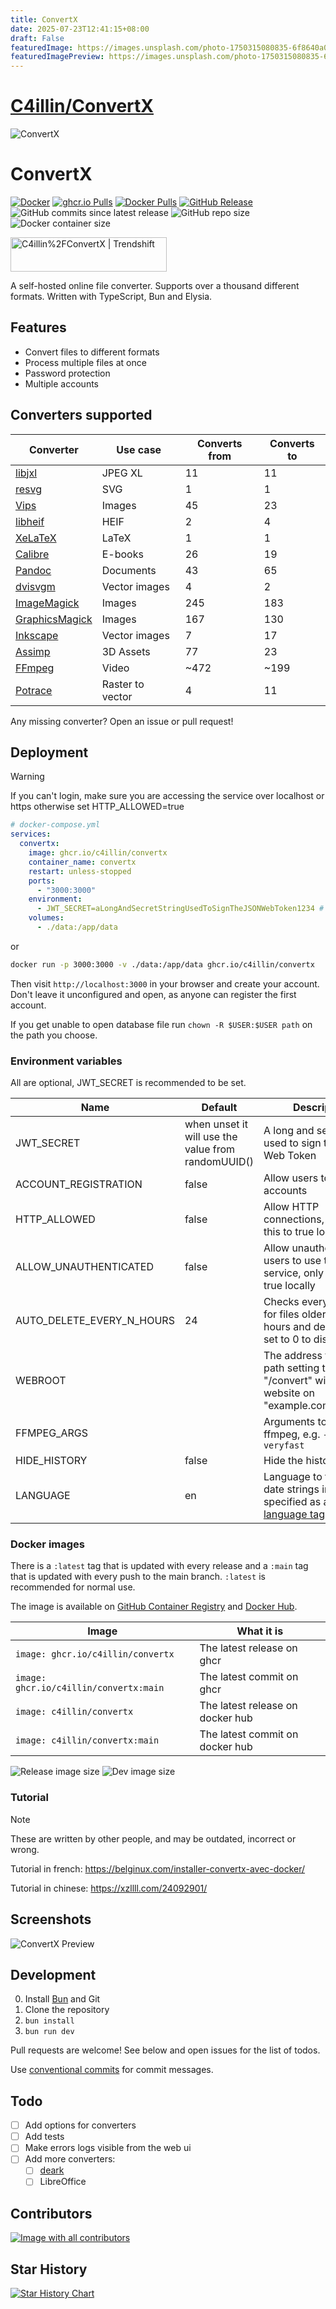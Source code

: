 ```yaml
---
title: ConvertX
date: 2025-07-23T12:41:15+08:00
draft: False
featuredImage: https://images.unsplash.com/photo-1750315080835-6f8640a00a12?ixid=M3w0NjAwMjJ8MHwxfHJhbmRvbXx8fHx8fHx8fDE3NTMyNDU1OTh8&ixlib=rb-4.1.0
featuredImagePreview: https://images.unsplash.com/photo-1750315080835-6f8640a00a12?ixid=M3w0NjAwMjJ8MHwxfHJhbmRvbXx8fHx8fHx8fDE3NTMyNDU1OTh8&ixlib=rb-4.1.0
---
```


# [C4illin/ConvertX](https://github.com/C4illin/ConvertX)

![ConvertX](images/logo.png)

# ConvertX

[![Docker](https://github.com/C4illin/ConvertX/actions/workflows/docker-publish.yml/badge.svg?branch=main)](https://github.com/C4illin/ConvertX/actions/workflows/docker-publish.yml)
[![ghcr.io Pulls](https://img.shields.io/badge/dynamic/json?logo=github&url=https%3A%2F%2Fipitio.github.io%2Fbackage%2FC4illin%2FConvertX%2Fconvertx.json&query=%24.downloads&label=ghcr.io%20pulls&cacheSeconds=14400)](https://github.com/C4illin/ConvertX/pkgs/container/ConvertX)
[![Docker Pulls](https://img.shields.io/docker/pulls/c4illin/convertx?style=flat&logo=docker&label=dockerhub%20pulls&link=https%3A%2F%2Fhub.docker.com%2Frepository%2Fdocker%2Fc4illin%2Fconvertx%2Fgeneral)](https://hub.docker.com/r/c4illin/convertx)
[![GitHub Release](https://img.shields.io/github/v/release/C4illin/ConvertX)](https://github.com/C4illin/ConvertX/pkgs/container/convertx)
![GitHub commits since latest release](https://img.shields.io/github/commits-since/C4illin/ConvertX/latest)
![GitHub repo size](https://img.shields.io/github/repo-size/C4illin/ConvertX)
![Docker container size](https://ghcr-badge.egpl.dev/c4illin/convertx/size?color=%230375b6&tag=latest&label=image+size&trim=)

<a href="https://trendshift.io/repositories/13818" target="_blank"><img src="https://trendshift.io/api/badge/repositories/13818" alt="C4illin%2FConvertX | Trendshift" style="width: 250px; height: 55px;" width="250" height="55"/></a>

<!-- ![Dev image size](https://ghcr-badge.egpl.dev/c4illin/convertx/size?color=%230375b6&tag=main&label=dev+image&trim=) -->

A self-hosted online file converter. Supports over a thousand different formats. Written with TypeScript, Bun and Elysia.

## Features

- Convert files to different formats
- Process multiple files at once
- Password protection
- Multiple accounts

## Converters supported

| Converter                                        | Use case         | Converts from | Converts to |
| ------------------------------------------------ | ---------------- | ------------- | ----------- |
| [libjxl](https://github.com/libjxl/libjxl)       | JPEG XL          | 11            | 11          |
| [resvg](https://github.com/RazrFalcon/resvg)     | SVG              | 1             | 1           |
| [Vips](https://github.com/libvips/libvips)       | Images           | 45            | 23          |
| [libheif](https://github.com/strukturag/libheif) | HEIF             | 2             | 4           |
| [XeLaTeX](https://tug.org/xetex/)                | LaTeX            | 1             | 1           |
| [Calibre](https://calibre-ebook.com/)            | E-books          | 26            | 19          |
| [Pandoc](https://pandoc.org/)                    | Documents        | 43            | 65          |
| [dvisvgm](https://dvisvgm.de/)                   | Vector images    | 4             | 2           |
| [ImageMagick](https://imagemagick.org/)          | Images           | 245           | 183         |
| [GraphicsMagick](http://www.graphicsmagick.org/) | Images           | 167           | 130         |
| [Inkscape](https://inkscape.org/)                | Vector images    | 7             | 17          |
| [Assimp](https://github.com/assimp/assimp)       | 3D Assets        | 77            | 23          |
| [FFmpeg](https://ffmpeg.org/)                    | Video            | ~472          | ~199        |
| [Potrace](https://potrace.sourceforge.net/)      | Raster to vector | 4             | 11          |

<!-- many ffmpeg fileformats are duplicates -->

Any missing converter? Open an issue or pull request!

## Deployment

> [!WARNING]
> If you can't login, make sure you are accessing the service over localhost or https otherwise set HTTP_ALLOWED=true

```yml
# docker-compose.yml
services:
  convertx:
    image: ghcr.io/c4illin/convertx
    container_name: convertx
    restart: unless-stopped
    ports:
      - "3000:3000"
    environment:
      - JWT_SECRET=aLongAndSecretStringUsedToSignTheJSONWebToken1234 # will use randomUUID() if unset
    volumes:
      - ./data:/app/data
```

or

```bash
docker run -p 3000:3000 -v ./data:/app/data ghcr.io/c4illin/convertx
```

Then visit `http://localhost:3000` in your browser and create your account. Don't leave it unconfigured and open, as anyone can register the first account.

If you get unable to open database file run `chown -R $USER:$USER path` on the path you choose.

### Environment variables

All are optional, JWT_SECRET is recommended to be set.

| Name                      | Default                                            | Description                                                                                                               |
| ------------------------- | -------------------------------------------------- | ------------------------------------------------------------------------------------------------------------------------- |
| JWT_SECRET                | when unset it will use the value from randomUUID() | A long and secret string used to sign the JSON Web Token                                                                  |
| ACCOUNT_REGISTRATION      | false                                              | Allow users to register accounts                                                                                          |
| HTTP_ALLOWED              | false                                              | Allow HTTP connections, only set this to true locally                                                                     |
| ALLOW_UNAUTHENTICATED     | false                                              | Allow unauthenticated users to use the service, only set this to true locally                                             |
| AUTO_DELETE_EVERY_N_HOURS | 24                                                 | Checks every n hours for files older then n hours and deletes them, set to 0 to disable                                   |
| WEBROOT                   |                                                    | The address to the root path setting this to "/convert" will serve the website on "example.com/convert/"                  |
| FFMPEG_ARGS               |                                                    | Arguments to pass to ffmpeg, e.g. `-preset veryfast`                                                                      |
| HIDE_HISTORY              | false                                              | Hide the history page                                                                                                     |
| LANGUAGE                  | en                                                 | Language to format date strings in, specified as a [BCP 47 language tag](https://en.wikipedia.org/wiki/IETF_language_tag) |

### Docker images

There is a `:latest` tag that is updated with every release and a `:main` tag that is updated with every push to the main branch. `:latest` is recommended for normal use.

The image is available on [GitHub Container Registry](https://github.com/C4illin/ConvertX/pkgs/container/ConvertX) and [Docker Hub](https://hub.docker.com/r/c4illin/convertx).

| Image                                  | What it is                       |
| -------------------------------------- | -------------------------------- |
| `image: ghcr.io/c4illin/convertx`      | The latest release on ghcr       |
| `image: ghcr.io/c4illin/convertx:main` | The latest commit on ghcr        |
| `image: c4illin/convertx`              | The latest release on docker hub |
| `image: c4illin/convertx:main`         | The latest commit on docker hub  |

![Release image size](https://ghcr-badge.egpl.dev/c4illin/convertx/size?color=%230375b6&tag=latest&label=release+image&trim=)
![Dev image size](https://ghcr-badge.egpl.dev/c4illin/convertx/size?color=%230375b6&tag=main&label=dev+image&trim=)

<!-- Dockerhub was introduced in 0.9.0 and older releases -->

### Tutorial

> [!NOTE]
> These are written by other people, and may be outdated, incorrect or wrong.

Tutorial in french: <https://belginux.com/installer-convertx-avec-docker/>

Tutorial in chinese: <https://xzllll.com/24092901/>

## Screenshots

![ConvertX Preview](images/preview.png)

## Development

0. Install [Bun](https://bun.sh/) and Git
1. Clone the repository
2. `bun install`
3. `bun run dev`

Pull requests are welcome! See below and open issues for the list of todos.

Use [conventional commits](https://www.conventionalcommits.org/en/v1.0.0/#summary) for commit messages.

## Todo

- [ ] Add options for converters
- [ ] Add tests
- [ ] Make errors logs visible from the web ui
- [ ] Add more converters:
  - [ ] [deark](https://github.com/jsummers/deark)
  - [ ] LibreOffice

## Contributors

<a href="https://github.com/C4illin/ConvertX/graphs/contributors">
  <img src="https://contrib.rocks/image?repo=C4illin/ConvertX" alt="Image with all contributors"/>
</a>

## Star History

<a href="https://github.com/C4illin/ConvertX/stargazers">
 <picture>
   <source media="(prefers-color-scheme: dark)" srcset="https://api.star-history.com/svg?repos=C4illin/ConvertX&type=Date&theme=dark" />
   <source media="(prefers-color-scheme: light)" srcset="https://api.star-history.com/svg?repos=C4illin/ConvertX&type=Date" />
   <img alt="Star History Chart" src="https://api.star-history.com/svg?repos=C4illin/ConvertX&type=Date" />
 </picture>
</a>
